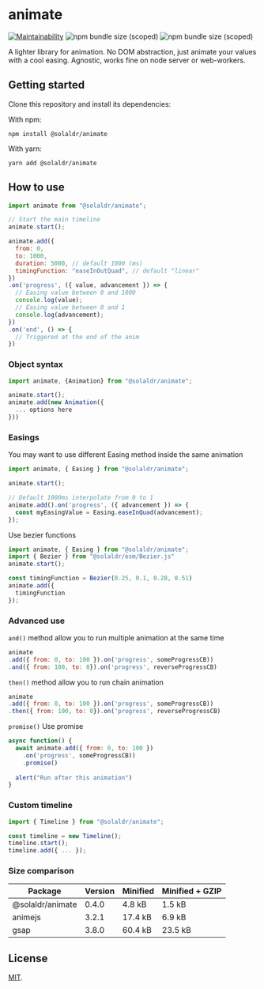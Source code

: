 # animate

[![Maintainability](https://api.codeclimate.com/v1/badges/af311063cdf1cb9552c3/maintainability)](https://codeclimate.com/github/SolalDR/animate/maintainability)
![npm bundle size (scoped)](https://img.shields.io/bundlephobia/min/@solaldr/animate)
![npm bundle size (scoped)](https://img.shields.io/bundlephobia/minzip/@solaldr/animate)

A lighter library for animation.
No DOM abstraction, just animate your values with a cool easing.
Agnostic, works fine on node server or web-workers.

## Getting started

Clone this repository and install its dependencies:

With npm:
```
npm install @solaldr/animate
```

With yarn:
```
yarn add @solaldr/animate
```

## How to use

``` javascript
import animate from "@solaldr/animate";

// Start the main timeline 
animate.start();

animate.add({
  from: 0,
  to: 1000,
  duration: 5000, // default 1000 (ms)
  timingFunction: "easeInOutQuad", // default "linear"
})
.on('progress', ({ value, advancement }) => {
  // Easing value between 0 and 1000
  console.log(value); 
  // Easing value between 0 and 1
  console.log(advancement); 
})
.on('end', () => {
  // Triggered at the end of the anim
})
```

### Object syntax
``` javascript
import animate, {Animation} from "@solaldr/animate";

animate.start();
animate.add(new Animation({
  ... options here
}))
```

### Easings

You may want to use different Easing method inside the same animation

``` javascript
import animate, { Easing } from "@solaldr/animate";

animate.start();

// Default 1000ms interpolate from 0 to 1
animate.add().on('progress', ({ advancement }) => {
  const myEasingValue = Easing.easeInQuad(advancement);
});
```

Use bezier functions

``` javascript
import animate, { Easing } from "@solaldr/animate";
import { Bezier } from "@solaldr/esm/Bezier.js"
animate.start();

const timingFunction = Bezier(0.25, 0.1, 0.28, 0.51)
animate.add({
  timingFunction
});
```


### Advanced use

`and()` method allow you to run multiple animation at the same time
``` javascript
animate
.add({ from: 0, to: 100 }).on('progress', someProgressCB))
.and({ from: 100, to: 0}).on('progress', reverseProgressCB)
```

`then()` method allow you to run chain animation
``` javascript
animate
.add({ from: 0, to: 100 }).on('progress', someProgressCB))
.then({ from: 100, to: 0}).on('progress', reverseProgressCB)
```

`promise()` Use promise
``` javascript
async function() {
  await animate.add({ from: 0, to: 100 })
    .on('progress', someProgressCB))
    .promise()
  
  alert("Run after this animation")
} 
```


### Custom timeline
``` javascript
import { Timeline } from "@solaldr/animate";

const timeline = new Timeline();
timeline.start();
timeline.add({ ... });
```

### Size comparison

| Package          | Version | Minified | Minified + GZIP |
|------------------|---------|----------|-----------------|
| @solaldr/animate | 0.4.0   | 4.8 kB   | 1.5 kB          |
| animejs          | 3.2.1   | 17.4 kB  | 6.9 kB          |
| gsap             | 3.8.0   | 60.4 kB  | 23.5 kB         |

## License

[MIT](LICENSE).
